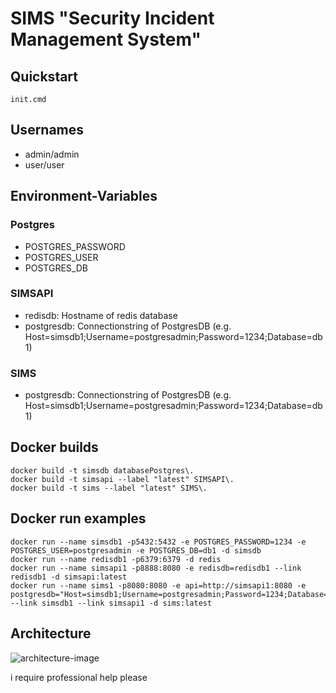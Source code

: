 # SIMS "Security Incident Management System"

## Quickstart
``` init.cmd ```

## Usernames
- admin/admin
- user/user

## Environment-Variables

### Postgres
- POSTGRES_PASSWORD
- POSTGRES_USER
- POSTGRES_DB

### SIMSAPI
- redisdb: Hostname of redis database
- postgresdb: Connectionstring of PostgresDB (e.g. Host=simsdb1;Username=postgresadmin;Password=1234;Database=db1)

### SIMS
- postgresdb: Connectionstring of PostgresDB (e.g. Host=simsdb1;Username=postgresadmin;Password=1234;Database=db1)

## Docker builds
```
docker build -t simsdb databasePostgres\.
docker build -t simsapi --label "latest" SIMSAPI\.
docker build -t sims --label "latest" SIMS\.
```

## Docker run examples
```
docker run --name simsdb1 -p5432:5432 -e POSTGRES_PASSWORD=1234 -e POSTGRES_USER=postgresadmin -e POSTGRES_DB=db1 -d simsdb
docker run --name redisdb1 -p6379:6379 -d redis
docker run --name simsapi1 -p8888:8080 -e redisdb=redisdb1 --link redisdb1 -d simsapi:latest
docker run --name sims1 -p8080:8080 -e api=http://simsapi1:8080 -e postgresdb="Host=simsdb1;Username=postgresadmin;Password=1234;Database=db1" --link simsdb1 --link simsapi1 -d sims:latest
```

## Architecture
![architecture-image](architecture.png "Title")

i require professional help please
